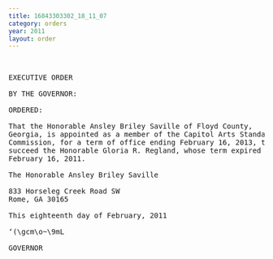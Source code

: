 ```yaml
---
title: 16843303302_18_11_07
category: orders
year: 2011
layout: order
---
```


<pre> 

EXECUTIVE ORDER

BY THE GOVERNOR:

ORDERED:

That the Honorable Ansley Briley Saville of Floyd County,
Georgia, is appointed as a member of the Capitol Arts Standards
Commission, for a term of office ending February 16, 2013, to
succeed the Honorable Gloria R. Regland, whose term expired on
February 16, 2011.

The Honorable Ansley Briley Saville

833 Horseleg Creek Road SW
Rome, GA 30165

This eighteenth day of February, 2011

‘(\gcm\o~\9mL

GOVERNOR

</pre>
